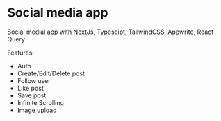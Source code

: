 # Social media app

Social medial app with NextJs, Typescipt, TailwindCSS, Appwrite, React Query

Features:

- Auth
- Create/Edit/Delete post
- Follow user
- Like post
- Save post
- Infinite Scrolling
- Image upload
